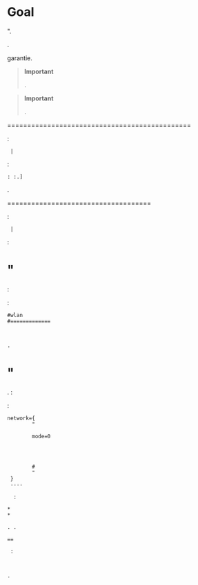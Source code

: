 Goal 
========



".



 . 

garantie.

> **Important**
>
> 
> .

> **Important**
>
> 
> .

 
==============================================

 :

     | 


:

    : :.]


.

 
====================================



 :

     | 


 :

    

"
==============================================


 :

    

 :

    
    
    
    #wlan
    #=============
    
    
    
    .
    

" 
==============================================


. 
 :

    

 :

    
    
    
    
    network={
            "
            
            mode=0
            
            
            
            
            # 
            "
     }
     ----

      :

    * 
    * 

    . .

    == 

     :



    .
